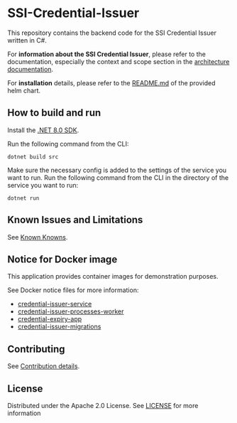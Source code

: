 # SSI-Credential-Issuer

This repository contains the backend code for the SSI Credential Issuer written in C#.

For **information about the SSI Credential Issuer**, please refer to the documentation, especially the context and scope section in the [architecture documentation](./docs/architecture).

For **installation** details, please refer to the [README.md](./charts/ssi-credential-issuer/README.md) of the provided helm chart.

## How to build and run

Install the [.NET 8.0 SDK](https://www.microsoft.com/net/download).

Run the following command from the CLI:

```console
dotnet build src
```

Make sure the necessary config is added to the settings of the service you want to run.
Run the following command from the CLI in the directory of the service you want to run:

```console
dotnet run
```

## Known Issues and Limitations

See [Known Knowns](/docs/admin/known-issues-and-limitations.md).

## Notice for Docker image

This application provides container images for demonstration purposes.

See Docker notice files for more information:

- [credential-issuer-service](./docker//notice-credential-issuer-service.md)
- [credential-issuer-processes-worker](./docker/notice-credential-issuer-processes-worker.md)
- [credential-expiry-app](./docker/notice-credential-expiry-app.md)
- [credential-issuer-migrations](./docker/notice-credential-issuer-migrations.md)

## Contributing

See [Contribution details](/docs/technical-documentation/dev-process/How%20to%20contribute.md).

## License

Distributed under the Apache 2.0 License.
See [LICENSE](./LICENSE) for more information
